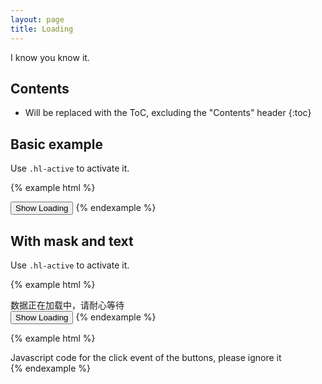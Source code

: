 ```yaml
---
layout: page
title: Loading
---
```


I know you know it.

## Contents

* Will be replaced with the ToC, excluding the "Contents" header
{:toc}

## Basic example

Use `.hl-active` to activate it.

{% example html %}
<div id="loading-wrap1" class="hl-mask hl-mask-transparent">
  <div class="hl-loading">
    <div class="hl-loading-icon hl-text-blue">
      <div class="hl-spinner">
        <span class="hl-icon hl-icon-spinner-curve"></span>
      </div>
    </div>
  </div>
</div>
<button id="loading1" class="hl-btn hl-btn-primary-outline">Show Loading</button>
{% endexample %}

## With mask and text

Use `.hl-active` to activate it.

{% example html %}
<div id="loading-wrap2" class="hl-mask">
  <div class="hl-loading">
    <div class="hl-loading-icon hl-text-orange">
      <div class="hl-spinner">
        <span class="hl-icon hl-icon-spinner-sun"></span>
      </div>
    </div>
    <div class="hl-loading-content">数据正在加载中，请耐心等待</div>
  </div>
</div>
<button id="loading2" class="hl-btn hl-btn-primary-outline">Show Loading</button>
{% endexample %}

{% example html %}
<div>Javascript code for the click event of the buttons, please ignore it</div>
<script>
  document.getElementById('loading1').addEventListener('click', function() {
    var target = document.getElementById('loading-wrap1');
    toggle(target);
  }, false);

  document.getElementById('loading2').addEventListener('click', function() {
    var target = document.getElementById('loading-wrap2');
    toggle(target);
  }, false);

  function toggle(target) {
    var className = target.className;

    if (className.search(/hl-active/i) < 0) {
      className = className + ' hl-active';
    } else {
      className = className.replace(/hl-active/i, '');
      className = trim(className);
    }

    target.className = className;
  }

  function trim(str) {
    return str.replace(/(^\s*)|(\s*$)/g, "");
  }
</script>
{% endexample %}